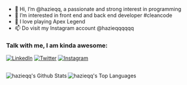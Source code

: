 - 👋 Hi, I’m @hazieqq, a passionate and strong interest in programming
- 👀 I’m interested in front end and back end developer #cleancode
- 🌱 I love playing Apex Legend 
- 📫 Do visit my Instagram account @hazieqqqqqq

### Talk with me, I am kinda awesome:
[<img alt="LinkedIn" src="https://img.shields.io/badge/linkedin%20-%230077B5.svg?&style=for-the-badge&logo=linkedin&logoColor=white"/>][linkedin]
[<img alt="Twitter" src="https://img.shields.io/badge/twitter%20-%231DA1F2.svg?&style=for-the-badge&logo=Twitter&logoColor=white"/>][twitter]
[<img alt="Instagram" src="https://img.shields.io/badge/instagram%20-%23E4405F.svg?&style=for-the-badge&logo=Instagram&logoColor=white"/>][instagram]

[linkedin]: https://www.linkedin.com/in/muhammad-h-687878bb/
[twitter]: https://twitter.com/hazieq_muhammad
[instagram]: https://www.instagram.com/hazieqqqqqq/

<br>
<img align="left" alt="hazieqq's Github Stats" src="https://github-readme-stats.vercel.app/api?username=hazieqq&show_icons=true&hide_border=true&hide=stars,prs?count_private=true&theme=dracula" />
<img align="left" alt="hazieqq's Top Languages" src="https://github-readme-stats.vercel.app/api/top-langs/?username=hazieqq&theme=dracula&hide=Swift,Kotlin,Objective-C,HTML,CSS,Tex" />

